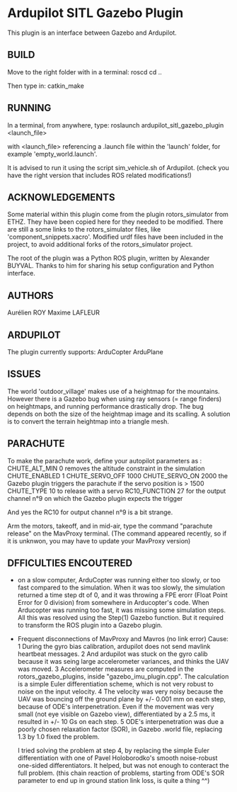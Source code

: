 Ardupilot SITL Gazebo Plugin
============================

This plugin is an interface between Gazebo and Ardupilot.


BUILD
-----
Move to the right folder with in a terminal:
  roscd
  cd ..

Then type in:
  catkin_make


RUNNING
-------
In a terminal, from anywhere, type:
  roslaunch ardupilot_sitl_gazebo_plugin <launch_file>

  with <launch_file> referencing a .launch file within the 'launch' folder,
  for example 'empty_world.launch'.

It is advised to run it using the script sim_vehicle.sh of Ardupilot.
(check you have the right version that includes ROS related modifications!)


ACKNOWLEDGEMENTS
----------------

Some material within this plugin come from the plugin rotors_simulator
from ETHZ. They have been copied here for they needed to be modified.
There are still a some links to the rotors_simulator files, like
'component_snippets.xacro'.
Modified urdf files have been included in the project, to avoid additional
forks of the rotors_simulator project.

The root of the plugin was a Python ROS plugin, written by Alexander BUYVAL.
Thanks to him for sharing his setup configuration and Python interface.


AUTHORS
-------
Aurélien ROY
Maxime LAFLEUR


ARDUPILOT
---------
The plugin currently supports:
   ArduCopter
   ArduPlane


ISSUES
------
The world 'outdoor_village' makes use of a heightmap for the mountains.
However there is a Gazebo bug when using ray sensors (= range finders) on
heightmaps, and running performance drastically drop. The bug depends on both
the size of the heightmap image and its scalling.
A solution is to convert the terrain heightmap into a triangle mesh.


PARACHUTE
---------
To make the parachute work, define your autopilot parameters as :
  CHUTE_ALT_MIN    0         removes the altitude constraint in the simulation
  CHUTE_ENABLED    1
  CHUTE_SERVO_OFF  1000
  CHUTE_SERVO_ON   2000      the Gazebo plugin triggers the parachute if the servo position is > 1500
  CHUTE_TYPE       10        to release with a servo
  RC10_FUNCTION    27        for the output channel n°9 on which the Gazebo plugin expects the trigger

And yes the RC10 for output channel n°9 is a bit strange.

Arm the motors, takeoff, and in mid-air, type the command "parachute release" on
the MavProxy terminal.
(The command appeared recently, so if it is unknwon, you may have to update your MavProxy version)


DFFICULTIES ENCOUTERED
----------------------

 * on a slow computer, ArduCopter was running either too slowly, or too fast
   compared to the simulation.
   When it was too slowly, the simulation returned a time step dt of 0, and
   it was throwing a FPE erorr (Float Point Error for 0 division) from somewhere
   in Arducopter's code.
   When Arducopter was running too fast, it was missing some simulation steps.
   All this was resolved using the Step(1) Gazebo function. But it required to
   transform the ROS plugin into a Gazebo plugin.

 * Frequent disconnections of MavProxy and Mavros (no link error)
   Cause:
    1 During the gyro bias calibration, ardupilot does not send mavlink heartbeat
      messages.
    2 And ardupilot was stuck on the gyro calib because it was seing large
      accelerometer variances, and thinks the UAV was moved.
    3 Accelerometer measures are computed in the rotors_gazebo_plugins, 
      inside "gazebo_imu_plugin.cpp". The calculation is a simple Euler
      differentiation scheme, which is not very robust to noise on the input
      velocity.
    4 The velocity was very noisy because the UAV was bouncing off the ground
      plane by +/- 0.001 mm on each step, because of ODE's interpenetration.
      Even if the movement was very small (not eye visible on Gazebo view),
      differentiated by a 2.5 ms, it resulted in +/- 10 Gs on each step.
    5 ODE's interpenetration was due a poorly chosen relaxation factor (SOR),
      in Gazebo .world file, replacing <sor>1.3</sor> by <sor>1.0</sor>
      fixed the problem.
      
    I tried solving the problem at step 4, by replacing the simple Euler
    differentiation with one of Pavel Holoborodko's smooth noise-robust
    one-sided differentiators. It helped, but was not enough to conteract
    the full problem.
    (this chain reaction of problems, starting from ODE's SOR parameter
     to end up in ground station link loss, is quite a thing ^^)



